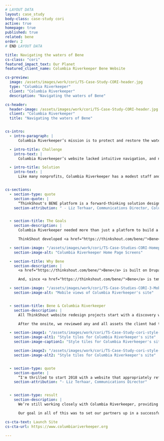 ```yaml
---
# LAYOUT DATA
layout: case_study
body-class: case-study cori
active: true
homepage: true
published: true
related: bene
order: 2
# END LAYOUT DATA

title: Navigating the waters of Bene
cs-class: "cori"
featured_impact_text: Our Planet
featured_client_name: Columbia Riverkeeper Bene Website

cs-preview:
  image: /assets/images/work/cori/TS-Case-Study-CORI-header.jpg
  type: "Columbia Riverkeeper"
  client: "Columbia Riverkeeper"
  description: "Navigating the waters of Bene"

cs-header:
  header-image: /assets/images/work/cori/TS-Case-Study-CORI-header.jpg
  client: "Columbia Riverkeeper"
  title: "Navigating the waters of Bene"


cs-intro:
  - intro-paragraph: |
      Columbia Riverkeeper’s mission is to protect and restore the water quality of the Columbia River and all life connected to it, from the headwaters to the Pacific Ocean.

  - intro-title: Challenge
    intro-text: |
      Columbia Riverkeeper’s website lacked intuitive navigation, and no longer reflected the organization’s brand. They needed a site that would allow users to easily find the information they were looking for, increase donations, and was easier to manage, performant, and secure.

  - intro-title: Solution
    intro-text: |
      Like many nonprofits, Columbia Riverkeeper has a modest staff and limited budget. We were excited to help them tackle the task of building a new website on the Drupal distribution we released last fall, <a href="https://thinkshout.com/bene/">Bene</a>.


cs-sections:
  - section-type: quote
    section-quote: |
      “ThinkShout's BENE platform is a forward-thinking solution designed to make the daunting task of building a website, a fun and enjoyable experience. Thanks to ThinkShout's team, no matter how complex the design request seems, the BENE platform delivers a thoughtful, well-designed solution.”
    section-attribution: " - Liz Terhaar, Communications Director, Columbia Riverkeeper"


  - section-title: The Goals
    section-description: |
      Columbia Riverkeeper needed more than just a platform to build a site on, they needed strategy and design support to help them craft clean visuals, simplified messaging, and clear calls to action throughout the website. They required the discovery process, strategy, and design that comes with a high budget website redesign, but they needed it for a fraction of the cost.

      ThinkShout developed <a href="https://thinkshout.com/bene/">Bene</a> precisely to address this scenario.

  - section-image: "/assets/images/work/cori/TS-Case-Studies-CORI-Homepage.jpg"
    section-image-alt: "Columbia Riverkeeper Home Page Screens"

  - section-title: Why Bene
    section-description: |
      <a href="https://thinkshout.com/bene/">Bene</a> is built on Drupal, the leading open source web platform which allows for expansion and customization to meet an organization’s evolving needs. As improvements, integrations, and contributions are made to Bene, those enhancements become available to anyone on the platform. That’s the beauty of open source.

      And, since <a href="https://thinkshout.com/bene/">Bene</a> is templated and built on a specific set of blocks, ThinkShout is able to focus our work with smaller organizations on strategy, design, and customization. Precisely what Columbia Riverkeeper needed.

  - section-image: "/assets/images/work/cori/TS-Case-Studies-CORI-3-Mobile.jpg"
    section-image-alt: "Mobile views of Columbia Riverkeeper's site"


  - section-title: Bene & Columbia Riverkeeper
    section-description: |
      All ThinkShout website redesign projects start with a discovery workshop to assess the client goals and audience motivations -- Bene projects are no different. Our experienced staff worked with Columbia Riverkeeper to define and prioritize their target audiences, their motivations, and how to structure content on their site to keep those audiences coming back and engaged.

      After the onsite, we reviewed any and all assets the client had to help guide our creative direction and set their style tiles.

  - section-image1: "/assets/images/work/cori/TS-Case-Study-cori-style-tile1.jpg"
    section-image-alt1: "Style tiles for Columbia Riverkeeper's site"
    section-image-caption1: "Style tiles for Columbia Riverkeeper's site"

    section-image2: "/assets/images/work/cori/TS-Case-Study-cori-style-tile2.jpg"
    section-image-alt2: "Style tiles for Columbia Riverkeeper's site"


  - section-type: quote
    section-quote: |
      “I'm thrilled to start 2018 with a website that appropriately reflects the work we're doing. We love our new website and we're excited to continue to improve it with your expertise.”
    section-attribution: "- Liz Terhaar, Communications Director"


  - section-type: result
    section-description: |
      We’re still working closely with Columbia Riverkeeper, providing support in the form of security updates, addressing bug fixes as they arise, and quarterly strategic planning sessions.

      Our goal in all of this was to set our partners up in a successful way to achieve maximum impact with their missions. We’re excited to see where they go as they embark upon this new chapter in their digital identity.

cs-cta-text: Launch Site
cs-cta-url: https://www.columbiariverkeeper.org

---
```

